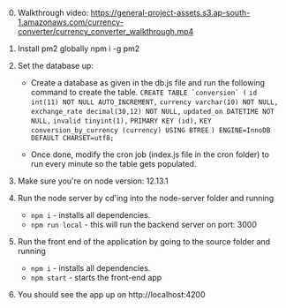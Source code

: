 0. Walkthrough video: https://general-project-assets.s3.ap-south-1.amazonaws.com/currency-converter/currency_converter_walkthrough.mp4
1. Install pm2 globally
    npm i -g pm2

2. Set the database up:
    - Create a database as given in the db.js file and run the following command to create the table.
      ```CREATE TABLE `conversion` (```
      ```id int(11) NOT NULL AUTO_INCREMENT,```
      ```currency varchar(10) NOT NULL,```
      ```exchange_rate decimal(30,12) NOT NULL,```
      ```updated_on DATETIME NOT NULL,```
      ```invalid tinyint(1),```
      ```PRIMARY KEY (id),```
      ```KEY conversion_by_currency (currency) USING BTREE```
      ```) ENGINE=InnoDB DEFAULT CHARSET=utf8;```

    - Once done, modify the cron job (index.js file in the cron folder) to run every minute so the table gets populated.

3. Make sure you're on node version: 12.13.1

4. Run the node server by cd'ing into the node-server folder and running
    - ```npm i``` - installs all dependencies.
    - ```npm run local``` - this will run the backend server on port: 3000

5. Run the front end of the application by going to the source folder and running
    - ```npm i``` - installs all dependencies.
    - ```npm start``` - starts the front-end app

6. You should see the app up on http://localhost:4200